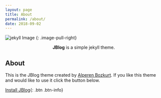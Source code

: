 ```yaml
---
layout: page
title: About
permalink: /about/
date: 2018-09-02
---
```


![jekyll Image](http://dab1nmslvvntp.cloudfront.net/wp-content/uploads/2015/02/1424055625jekyll.png)
{: .image-pull-right}

<center><b>JBlog</b> is a simple jekyll theme.</center>

## About

 This is the JBlog theme created by [Alperen Bozkurt](https://github.com/alperenbozkurt).  If you like this theme and would like to use it click the button below.


[Install JBlog](https://github.com/alperenbozkurt/JBlog){: .btn .btn-info}
